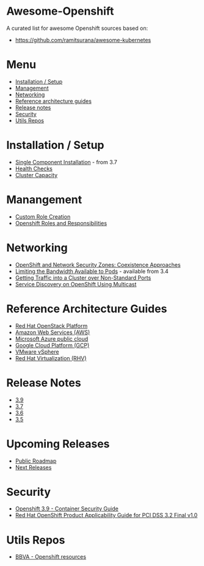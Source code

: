 Awesome-Openshift
=======================================================================

A curated list for awesome Openshift sources based on:
* https://github.com/ramitsurana/awesome-kubernetes

Menu
=======================================================================
* [Installation / Setup](#installation--setup)
* [Management](#management)
* [Networking](#networking)
* [Reference architecture guides](#reference-architecture-guides)
* [Release notes](#release-notes)
* [Security](#security) 
* [Utils Repos](#utils-repos)

Installation / Setup
=======================================================================
* [Single Component Installation](https://docs.openshift.com/container-platform/3.9/install_config/install/advanced_install.html#running-the-advanced-installation-individual-components) -  from 3.7 
* [Health Checks](https://docs.openshift.com/container-platform/3.9/admin_guide/diagnostics_tool.html#ansible-based-tooling-health-checks)
* [Cluster Capacity](https://docs.openshift.com/container-platform/3.9/admin_guide/cluster_capacity.html)

Manangement
=======================================================================
* [Custom Role Creation](http://v1.uncontained.io/playbooks/operationalizing/custom_role_creation.html)
* [Openshift Roles and Responsibilities](http://v1.uncontained.io/playbooks/fundamentals/openshift_roles_responsibilities.html)

Networking
=======================================================================
* [OpenShift and Network Security Zones: Coexistence Approaches](https://blog.openshift.com/openshift-and-network-security-zones-coexistence-approaches)
* [Limiting the Bandwidth Available to Pods](https://docs.openshift.com/container-platform/3.9/admin_guide/managing_pods.html#admin-guide-manage-pods-limit-bandwidth) - available from 3.4
* [Getting Traffic into a Cluster over Non-Standard Ports](https://docs.openshift.com/container-platform/3.9/dev_guide/expose_service/index.html)
* [Service Discovery on OpenShift Using Multicast](https://blog.openshift.com/service-discovery-openshift-using-multicast)

Reference Architecture Guides
=======================================================================
* [Red Hat OpenStack Platform](https://access.redhat.com/documentation/en-us/reference_architectures/2018/html/deploying_and_managing_openshift_3.9_on_red_hat_openstack_platform_10/)
* [Amazon Web Services (AWS)](https://access.redhat.com/documentation/en-us/reference_architectures/2018/html/deploying_and_managing_openshift_3.9_on_amazon_web_services/)
* [Microsoft Azure public cloud](https://access.redhat.com/documentation/en-us/reference_architectures/2018/html/deploying_and_managing_openshift_3.9_on_azure/)
* [Google Cloud Platform (GCP)](https://access.redhat.com/documentation/en-us/reference_architectures/2018/html/deploying_and_managing_openshift_3.9_on_google_cloud_platform/)
* [VMware vSphere](https://access.redhat.com/documentation/en-us/reference_architectures/2018/html/deploying_and_managing_openshift_3.9_on_vmware_vsphere/)
* [Red Hat Virtualization (RHV)](https://access.redhat.com/documentation/en-us/reference_architectures/2018/pdf/deploying_and_managing_openshift_3.9_on_red_hat_virtualization_4/Reference_Architectures-2018-Deploying_and_Managing_OpenShift_3.9_on_Red_Hat_Virtualization_4-en-US.pdf)

Release Notes
=======================================================================
* [3.9](https://access.redhat.com/documentation/en-us/openshift_container_platform/3.9/html/release_notes/release-notes-ocp-3-9-release-notes)
* [3.7](https://access.redhat.com/documentation/en-us/openshift_container_platform/3.7/html/release_notes/release-notes-ocp-3-7-release-notes)
* [3.6](https://access.redhat.com/documentation/en-us/openshift_container_platform/3.6/html/release_notes/release-notes-ocp-3-6-release-notes)
* [3.5](https://access.redhat.com/documentation/en-us/openshift_container_platform/3.5/html/release_notes/release-notes-ocp-3-5-release-notes)

Upcoming Releases
=======================================================================
* [Public Roadmap](https://ci.openshift.redhat.com/roadmap_overview.html)
* [Next Releases](https://ci.openshift.redhat.com/releases_overview.html)

Security
=======================================================================
* [Openshift 3.9 - Container Security Guide](https://docs.openshift.com/container-platform/3.9/security/index.html)
* [Red Hat OpenShift Product Applicability Guide for PCI DSS 3.2 Final v1.0](https://www.redhat.com/cms/managed-files/cl-red-hat-openshift-product-applicability-guide-datasheet-f8620-201708-en.pdf)

Utils Repos
=======================================================================
* [BBVA - Openshift resources](https://github.com/BBVA/openshift-utils)
